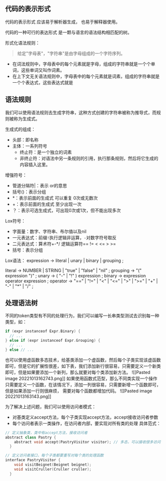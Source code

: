 ## 代码的表示形式
代码的表示形式 应该易于解析器生成， 也易于解释器使用。

代码的一种可行的表达形式 是一颗与语言的语法结构相匹配的树。

形式化语法规则：
> 给定"字母表"，"字符串"是由字母组成的一个字符序列。

- 在词法规则中，字母表中的每个元素就是字母，组成的字符串就是一个个单词，这些单词又叫作词素。
- 在上下文无关语法规则中，字母表中的每个元素就是词素，组成的字符串就是一个个表达式，这些表达式就是

## 语法规则
我们可以使用语法规则去生成字符串，这种方式创建的字符串被称为推导式，而规则被称为生成式。

生成式的组成：
- 头部：即名称
- 主体：一系列符号
	- 终止符：是一个独立的词素
	- 非终止符：对语法中另一条规则的引用，执行那条规则，然后将它生成的内容插入这里。

增强符号：
- 管道分隔符|：表示 or的意思
- 括号()：表示分组
- \*：表示前面的生成式 可以重复 0次或无数次
- +：表示前面的生成式 至少出现一次
- ？：表示可选生成式，可出现0次或1次，但不能出现多次

Lox符号：
- 字面量：数字、字符串、布尔值以及nil
- 一元表达式：前缀`!`执行逻辑非运算，`-`对数字符号取反
- 二元表达式：算术符+-\*/   逻辑运算符== != < <= > >=
- 括号：表示分组

Lox语法：
expression     → literal
               | unary
               | binary
               | grouping ;

literal        → NUMBER | STRING | "true" | "false" | "nil" ;
grouping       → "(" expression ")" ;
unary          → ( "-" | "!" ) expression ;
binary         → expression operator expression ;
operator       → "\=\="  | "!=" | "<" | "<=" | ">" | ">="
               | "+"  | "-"  | "\*" | "/" ;

## 处理语法树
不同的token类型有不同的处理行为，我们可以编写一长串类型测试去识别每一种类型，如：
```cpp
if (expr instanceof Expr.Binary) {
  // ...
} else if (expr instanceof Expr.Grouping) {
  // ...
} else // ...
```
也可以使用虚函数多态技术，给基类添加一个虚函数，然后每个子类实现该虚函数即可，但是它的扩展性很差，如下表，我们添加新行很容易，只需要定义一个新类即可，但是如果要添加一个新列，那么就要对每个类添加新方法。
![[Pasted image 20221013162743.png]]
如果使用函数式范型，那么不同类实现一个操作只需要定义一个函数，在该情况下，添加一列很容易，只需要新增一个函数即可，但是如果添加一行则很麻烦， 需要对每个函数都增加代码。
![[Pasted image 20221013163143.png]]

为了解决上述问题，我们可以使用访问者模式：
- 对基类定义accept方法，每个子类实现accept方法，accept接收访问者参数
- 每个访问者表示一类操作，在访问者内部，要实现对所有类的处理
具体范式：
```cpp
// 定义抽象类，类中有accept方法，接收访问者
abstract class Pastry {
    abstract void accept(PastryVisitor visitor); // 多态，可以接收很多访问者
  }

// 定义访问者接口，每个子类都要重写对每个类的处理函数
interface PastryVisitor {
    void visitBeignet(Beignet beignet); 
    void visitCruller(Cruller cruller);
  }
```

